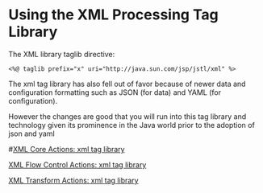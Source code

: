 # Using the XML Processing Tag Library


The XML library taglib directive:

	<%@ taglib prefix="x" uri="http://java.sun.com/jsp/jstl/xml" %>
	
	
The xml tag library has also fell out of favor because of newer data and configuration formatting such as JSON (for data) and YAML (for configuration).

However the changes are good that you will run into this tag library and technology given
its prominence in the Java world prior to the adoption of json and yaml	


#[XML Core Actions: xml tag library](https://jakarta.ee/specifications/tags/2.0/jakarta-tags-spec-2.0.html#xml-core-actions-xml-tag-library)

[XML Flow Control Actions: xml tag library](https://jakarta.ee/specifications/tags/2.0/jakarta-tags-spec-2.0.html#xml-flow-control-actions-xml-tag-library)

[XML Transform Actions: xml tag library](https://jakarta.ee/specifications/tags/2.0/jakarta-tags-spec-2.0.html#xml-transform-actions-xml-tag-library)

